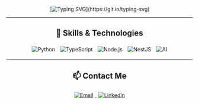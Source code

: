 <div align="center">

[![Typing SVG](https://readme-typing-svg.herokuapp.com?font=Roboto&size=32&pause=1000&color=FFFFFF&center=true&vCenter=true&width=435&lines=Hi%2C+I'm+Jo%C3%A3o+Pedro!%F0%9F%91%8B;Welcome+to+my+GitHub+profile!)](https://git.io/typing-svg)

---

## 🚀 Skills & Technologies


<p>
  <img alt="Python" src="https://img.shields.io/badge/Python-3776AB?style=for-the-badge&logo=python&logoColor=white" style="margin: 5px;"/>
  <img alt="TypeScript" src="https://img.shields.io/badge/TypeScript-3178C6?style=for-the-badge&logo=typescript&logoColor=white" style="margin: 5px;"/>
  <img alt="Node.js" src="https://img.shields.io/badge/Node.js-339933?style=for-the-badge&logo=nodedotjs&logoColor=white" style="margin: 5px;"/>
  <img alt="NestJS" src="https://img.shields.io/badge/NestJS-E0234E?style=for-the-badge&logo=nestjs&logoColor=white" style="margin: 5px;"/>
  <img alt="AI" src="https://img.shields.io/badge/AI-FF6F61?style=for-the-badge&logo=artificial-intelligence&logoColor=white" style="margin: 5px;"/>
</p>


---

## 📫 Contact Me

<p>
  <a href="mailto:jpbandeiradossantos@gmail.com">
    <img alt="Email" src="https://img.shields.io/badge/Email-D14836?style=for-the-badge&logo=gmail&logoColor=white" style="margin: 5px;"/>
  </a>
  <a href="https://www.linkedin.com/in/joaopedrobandeira">
    <img alt="LinkedIn" src="https://img.shields.io/badge/LinkedIn-0077B5?style=for-the-badge&logo=linkedin&logoColor=white" style="margin: 5px;"/>
  </a>
</p>

</div>
